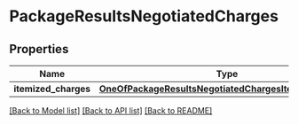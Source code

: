 # PackageResultsNegotiatedCharges

## Properties
Name | Type | Description | Notes
------------ | ------------- | ------------- | -------------
**itemized_charges** | [**OneOfPackageResultsNegotiatedChargesItemizedCharges**](OneOfPackageResultsNegotiatedChargesItemizedCharges.md) |  | [optional] 

[[Back to Model list]](../../README.md#documentation-for-models) [[Back to API list]](../../README.md#documentation-for-api-endpoints) [[Back to README]](../../README.md)

